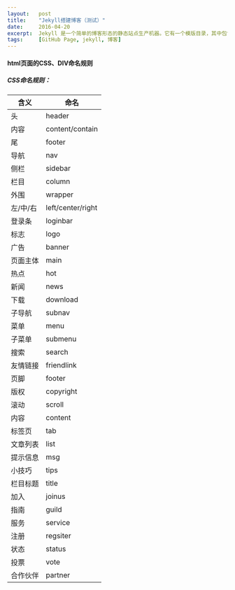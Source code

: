 ```yaml
---
layout:   post
title:    "Jekyll搭建博客（测试）"
date:     2016-04-20
excerpt:  Jekyll 是一个简单的博客形态的静态站点生产机器。它有一个模版目录，其中包含原始文本格式的文档，通过 Markdown （或者 Textile） 以及 Liquid 转化成一个完整的可发布的静态网站，你可以发布在任何你喜爱的服务器上。
tags:     [GitHub Page, jekyll, 博客]
---
```


#### html页面的CSS、DIV命名规则
##### CSS命名规则：
含义|命名
---|---
头|header
内容|content/contain
尾|footer
导航|nav
侧栏|sidebar
栏目|column
外围|wrapper
左/中/右|left/center/right
登录条|loginbar
标志|logo
广告|banner
页面主体|main
热点|hot
新闻|news
下载|download
子导航|subnav
菜单|menu
子菜单|submenu
搜索|search
友情链接|friendlink
页脚|footer
版权|copyright
滚动|scroll
内容|content
标签页|tab
文章列表|list
提示信息|msg
小技巧|tips
栏目标题|title
加入|joinus
指南|guild
服务|service
注册|regsiter
状态|status
投票|vote
合作伙伴|partner

